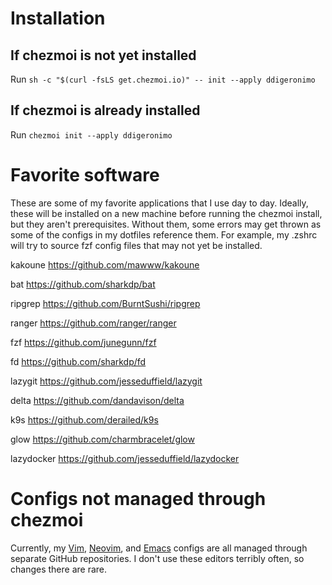# Installation
## If chezmoi is not yet installed
Run `sh -c "$(curl -fsLS get.chezmoi.io)" -- init --apply ddigeronimo`
## If chezmoi is already installed
Run `chezmoi init --apply ddigeronimo`

# Favorite software

These are some of my favorite applications that I use day to day.
Ideally, these will be installed on a new machine before running the chezmoi install, but they aren't prerequisites.
Without them, some errors may get thrown as some of the configs in my dotfiles reference them.
For example, my .zshrc will try to source fzf config files that may not yet be installed.

kakoune https://github.com/mawww/kakoune

bat https://github.com/sharkdp/bat

ripgrep https://github.com/BurntSushi/ripgrep

ranger https://github.com/ranger/ranger

fzf https://github.com/junegunn/fzf

fd https://github.com/sharkdp/fd

lazygit https://github.com/jesseduffield/lazygit

delta https://github.com/dandavison/delta

k9s https://github.com/derailed/k9s

glow https://github.com/charmbracelet/glow

lazydocker https://github.com/jesseduffield/lazydocker

# Configs not managed through chezmoi

Currently, my [Vim](https://github.com/ddigeronimo/myvim), [Neovim](https://github.com/ddigeronimo/nvim), and [Emacs](https://github.com/ddigeronimo/.emacs.d) configs are all managed through separate GitHub repositories. I don't use these editors terribly often, so changes there are rare.
